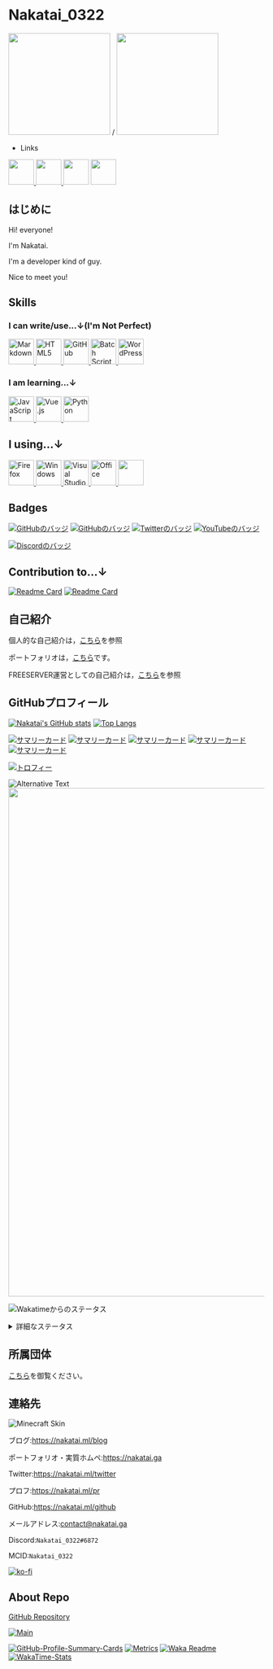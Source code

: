 # Nakatai_0322

<img src="https://avatars.githubusercontent.com/u/65397124?v=4" width="200"> / <img src="https://minotar.net/helm/d297f52003024e5d944fd78edc82891a" width="200">

- Links

<a href="https://nakatai.ga">
    <img src="https://camo.githubusercontent.com/31ca547298603fcad628ec15136c30aab05ac34e3d120cc464faa3196c628e9f/68747470733a2f2f696d6167652e666c617469636f6e2e636f6d2f69636f6e732f7376672f3536352f3536353532372e737667" width="50">
</a>
<a href="https://nakatai-0322.hatenablog.jp/">
    <img src="https://i.imgur.com/HrGRBcm.png" width="50">
</a>
<a href="https://dev.to/nakatai_0322"><img src="https://camo.githubusercontent.com/9b13cf00d4d07dcfee53663f62019ef576b7224822fe81dd4be7f94885db5496/68747470733a2f2f63646e2e6a7364656c6976722e6e65742f6e706d2f73696d706c652d69636f6e7340332e302e312f69636f6e732f6465762d646f742d746f2e737667" width="50"></a>
<a href="https://twitter.com/Nakatai_0322">
    <img src="https://cdn.jsdelivr.net/gh/devicons/devicon/icons/twitter/twitter-original.svg" width="50">
</a>

## はじめに

Hi! everyone!

I'm Nakatai.

I'm a developer kind of guy.

Nice to meet you!

## Skills

### I can write/use...↓(I'm Not Perfect)

<a href="https://w.wiki/3PyA">
    <img src="https://cdn.jsdelivr.net/gh/devicons/devicon/icons/markdown/markdown-original.svg" alt="Markdown" width="50">
</a>
<a href="https://w.wiki/3Q2Z">
    <img src="https://cdn.jsdelivr.net/gh/devicons/devicon/icons/html5/html5-original-wordmark.svg" alt="HTML5" width="50">
</a>
<a href="https://w.wiki/45PM">
    <img src="https://cdn.jsdelivr.net/gh/devicons/devicon/icons/github/github-original.svg" alt="GitHub" width=50>
</a>
<a href="https://w.wiki/3e37">
    <img src="https://i.imgur.com/TJmJbkE.png" alt="Batch Script" width="50">
</a>
<a href="https://w.wiki/3JHS">
    <img src="https://cdn.jsdelivr.net/gh/devicons/devicon/icons/wordpress/wordpress-plain.svg" alt="WordPress" width="50">
</a>

### I am learning...↓

<a href="https://w.wiki/3EDd">
    <img src="https://cdn.jsdelivr.net/gh/devicons/devicon/icons/javascript/javascript-original.svg" alt="JavaScript" width="50">
</a>
<a href="https://w.wiki/45Pm">
    <img src="https://cdn.jsdelivr.net/gh/devicons/devicon/icons/vuejs/vuejs-original.svg" alt="Vue.js" width="50">
</a>
<a href="https://w.wiki/3Eku">
    <img src="https://raw.githubusercontent.com/devicons/devicon/master/icons/python/python-original.svg" alt="Python" width="50">
</a>

## I using...↓

<a href="https://w.wiki/45Po">
    <img src="https://cdn.jsdelivr.net/gh/devicons/devicon/icons/firefox/firefox-plain.svg" alt="Firefox" width="50">
</a>
<a href="https://w.wiki/3e77">
    <img src="https://cdn.jsdelivr.net/gh/devicons/devicon/icons/windows8/windows8-original.svg" alt="Windows" width="50">
</a>
<a href="https://w.wiki/45Ph">
    <img src="https://cdn.jsdelivr.net/gh/devicons/devicon/icons/vscode/vscode-original.svg" alt="Visual Studio Code" width="50">
</a>
<a href="https://w.wiki/45PU">
    <img src="https://upload.wikimedia.org/wikipedia/commons/5/5f/Microsoft_Office_logo_%282019%E2%80%93present%29.svg" alt="Office" width=50>
</a>
<a href="https://w.wiki/3LXC">
    <img src="https://upload.wikimedia.org/wikipedia/commons/1/19/Spotify_logo_without_text.svg" alt="" width="50">
</a>

## Badges

[![GitHubのバッジ](https://img.shields.io/github/followers/Nakatai-0322?style=social)](https://nakatai.ml/github)
[![GitHubのバッジ](https://img.shields.io/github/stars/Nakatai-0322?style=social)](https://nakatai.ml/github)
[![Twitterのバッジ](https://img.shields.io/twitter/follow/Nakatai_0322?style=social)](https://nakatai.ml/twitter)
[![YouTubeのバッジ](https://img.shields.io/youtube/channel/subscribers/UCvH9fbiZUk0DT39BPE9gNhw?style=social)](https://nakatai.ml/youtube)

[![Discordのバッジ](https://img.shields.io/badge/Nakatai_0322%236872-%237289DA.svg?style=flat-square&logo=discord&logoColor=white)](https://img.shields.io/badge/Nakatai_0322%236872-%237289DA.svg?style=flat-square&logo=discord&logoColor=white)

## Contribution to...↓

[![Readme Card](https://github-readme-stats.vercel.app/api/pin/?username=freeserverproject&repo=freeserver-wiki&theme=dracula)](https://github.com/freeserverproject/freeserver-wiki)
[![Readme Card](https://github-readme-stats.vercel.app/api/pin/?username=freeserverproject&repo=freeserverproject.github.io&theme=dracula)](https://github.com/freeserverproject/freeserver-wiki)

## 自己紹介

個人的な自己紹介は，[こちら](https://vprof.me/@/Nakatai_0322)を参照

ポートフォリオは，[こちら](https://nakatai.ga)です。

FREESERVER運営としての自己紹介は，[こちら](https://wiki.freeserver.pro/admins/nakatai_0322.html)を参照

## GitHubプロフィール

[![Nakatai's GitHub stats](https://github-readme-stats.vercel.app/api?username=Nakatai-0322&show_icons=true&theme=github_dark)](https://github.com/anuraghazra/github-readme-stats)
[![Top Langs](https://github-readme-stats.vercel.app/api/top-langs/?username=Nakatai-0322&theme=github_dark)](https://github.com/anuraghazra/github-readme-stats)

[![サマリーカード](https://raw.githubusercontent.com/Nakatai-0322/Nakatai-0322/main/profile-summary-card-output/github_dark/0-profile-details.svg)](https://github.com/vn7n24fzkq/github-profile-summary-cards)
[![サマリーカード](https://raw.githubusercontent.com/Nakatai-0322/Nakatai-0322/main/profile-summary-card-output/github_dark/1-repos-per-language.svg)](https://github.com/vn7n24fzkq/github-profile-summary-cards) [![サマリーカード](https://raw.githubusercontent.com/Nakatai-0322/Nakatai-0322/main/profile-summary-card-output/github_dark/2-most-commit-language.svg)](https://github.com/vn7n24fzkq/github-profile-summary-cards)
[![サマリーカード](https://raw.githubusercontent.com/Nakatai-0322/Nakatai-0322/main/profile-summary-card-output/github_dark/3-stats.svg)](https://github.com/vn7n24fzkq/github-profile-summary-cards) [![サマリーカード](https://raw.githubusercontent.com/Nakatai-0322/Nakatai-0322/main/profile-summary-card-output/github_dark/4-productive-time.svg)](https://github.com/vn7n24fzkq/github-profile-summary-cards)

[![トロフィー](https://github-profile-trophy.vercel.app/?username=Nakatai-0322&theme=onedark)](https://github.com/ryo-ma/github-profile-trophy)

<img src="https://raw.githubusercontent.com/Nakatai-0322/Nakatai-0322/main/github-metrics.svg" alt="Alternative Text">

<img src="https://wakatime.com/share/@c9fbbcad-1b0d-4a00-b147-a687ce2b2ea1/9ddc4633-63ef-4b87-b6ed-164334c640b7.svg" width="1000">

![Wakatimeからのステータス](https://raw.githubusercontent.com/Nakatai-0322/Nakatai-0322/main/images/stat.svg)


<details>
<summary>詳細なステータス</summary>

<!--START_SECTION:waka-->
![Profile Views](http://img.shields.io/badge/Profile%20Views-5-blue)

**🐱 My GitHub Data** 

> 🏆 687 Contributions in the Year 2021
 > 
> 📦 65.9 kB Used in GitHub's Storage 
 > 
> 💼 Opted to Hire
 > 
> 📜 10 Public Repositories 
 > 
> 🔑 1 Private Repository 
 > 
**I'm an Early 🐤** 

```text
🌞 Morning    125 commits    ████████░░░░░░░░░░░░░░░░░   32.3% 
🌆 Daytime    156 commits    ██████████░░░░░░░░░░░░░░░   40.31% 
🌃 Evening    105 commits    ██████░░░░░░░░░░░░░░░░░░░   27.13% 
🌙 Night      1 commits      ░░░░░░░░░░░░░░░░░░░░░░░░░   0.26%

```
📅 **I'm Most Productive on Sunday** 

```text
Monday       78 commits     █████░░░░░░░░░░░░░░░░░░░░   20.16% 
Tuesday      38 commits     ██░░░░░░░░░░░░░░░░░░░░░░░   9.82% 
Wednesday    61 commits     ████░░░░░░░░░░░░░░░░░░░░░   15.76% 
Thursday     32 commits     ██░░░░░░░░░░░░░░░░░░░░░░░   8.27% 
Friday       35 commits     ██░░░░░░░░░░░░░░░░░░░░░░░   9.04% 
Saturday     51 commits     ███░░░░░░░░░░░░░░░░░░░░░░   13.18% 
Sunday       92 commits     ██████░░░░░░░░░░░░░░░░░░░   23.77%

```


📊 **This Week I Spent My Time On** 

```text
⌚︎ Time Zone: Asia/Tokyo

💬 Programming Languages: 
HTML                     2 hrs 24 mins       ██████████████████████░░░   90.81% 
YAML                     8 mins              █░░░░░░░░░░░░░░░░░░░░░░░░   5.58% 
Markdown                 3 mins              ░░░░░░░░░░░░░░░░░░░░░░░░░   2.08% 
Text                     1 min               ░░░░░░░░░░░░░░░░░░░░░░░░░   0.83% 
JavaScript               0 secs              ░░░░░░░░░░░░░░░░░░░░░░░░░   0.49%

🔥 Editors: 
VS Code                  2 hrs 38 mins       █████████████████████████   100.0%

🐱‍💻 Projects: 
tp-official-site         1 hr 52 mins        █████████████████░░░░░░░░   70.89% 
Nakatai-0322.github.io   31 mins             █████░░░░░░░░░░░░░░░░░░░░   20.06% 
Tokai-Prison-Wiki        8 mins              █░░░░░░░░░░░░░░░░░░░░░░░░   5.6% 
Ad-test                  2 mins              ░░░░░░░░░░░░░░░░░░░░░░░░░   1.29% 
Portfolio                2 mins              ░░░░░░░░░░░░░░░░░░░░░░░░░   1.29%

💻 Operating System: 
Windows                  2 hrs 38 mins       █████████████████████████   100.0%

```

**I Mostly Code in HTML** 

```text
HTML                     2 repos             ███████░░░░░░░░░░░░░░░░░░   28.57% 
CSS                      2 repos             ███████░░░░░░░░░░░░░░░░░░   28.57% 
Batchfile                1 repo              ███░░░░░░░░░░░░░░░░░░░░░░   14.29% 
EJS                      1 repo              ███░░░░░░░░░░░░░░░░░░░░░░   14.29% 
JavaScript               1 repo              ███░░░░░░░░░░░░░░░░░░░░░░   14.29%

```


**Timeline**

![Chart not found](https://raw.githubusercontent.com/Nakatai-0322/Nakatai-0322/main/charts/bar_graph.png) 


 Last Updated on 31/10/2021
<!--END_SECTION:waka-->
</details>

## 所属団体

[こちら](https://docs.google.com/spreadsheets/d/1YQkJmBXS_hnTsipJN3khyU98rgZY7RTB8iwhHU-6ICc/edit?usp=sharing)を御覧ください。

## 連絡先

![Minecraft Skin](https://crafatar.com/renders/body/d297f52003024e5d944fd78edc82891a?&overlay)

ブログ:<https://nakatai.ml/blog>

ポートフォリオ・実質ホムペ:<https://nakatai.ga>

Twitter:<https://nakatai.ml/twitter>

プロフ:<https://nakatai.ml/pr>

GitHub:<https://nakatai.ml/github>

メールアドレス:[contact@nakatai.ga](mailto:contact@nakatai.ga)

Discord:`Nakatai_0322#6872`

MCID:`Nakatai_0322`

[![ko-fi](https://ko-fi.com/img/githubbutton_sm.svg)](https://ko-fi.com/E1E15HUC8)

## About Repo

[GitHub Repository](https://github.com/Nakatai-0322/Nakatai-0322)

[![Main](https://github.com/Nakatai-0322/Nakatai-0322/actions/workflows/Main.yml/badge.svg)](https://github.com/Nakatai-0322/Nakatai-0322/actions/workflows/Main.yml)

[![GitHub-Profile-Summary-Cards](https://github.com/Nakatai-0322/Nakatai-0322/actions/workflows/profile-summary-cards.yml/badge.svg)](https://github.com/Nakatai-0322/Nakatai-0322/actions/workflows/profile-summary-cards.yml)
[![Metrics](https://github.com/Nakatai-0322/Nakatai-0322/actions/workflows/Metrics.yml/badge.svg)](https://github.com/Nakatai-0322/Nakatai-0322/actions/workflows/Metrics.yml)
[![Waka Readme](https://github.com/Nakatai-0322/Nakatai-0322/actions/workflows/Waka-Readme.yml/badge.svg)](https://github.com/Nakatai-0322/Nakatai-0322/actions/workflows/Waka-Readme.yml)
[![WakaTime-Stats](https://github.com/Nakatai-0322/Nakatai-0322/actions/workflows/Wakatime-Stats.yml/badge.svg)](https://github.com/Nakatai-0322/Nakatai-0322/actions/workflows/Wakatime-Stats.yml)
